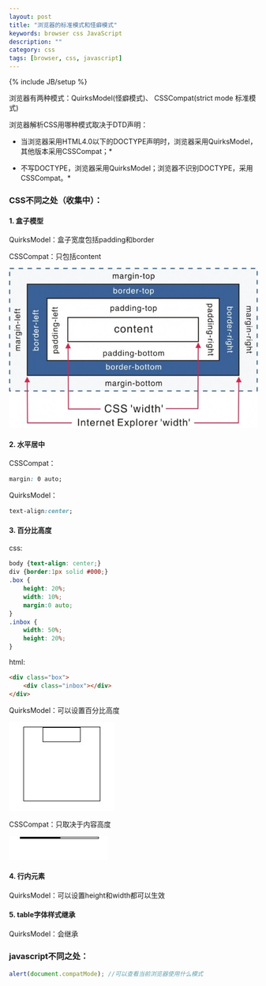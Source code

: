 ```yaml
---
layout: post
title: "浏览器的标准模式和怪癖模式"
keywords: browser css JavaScript
description: ""
category: css
tags: [browser, css, javascript]
---
```

{% include JB/setup %}

浏览器有两种模式：QuirksModel(怪癖模式)、 CSSCompat(strict mode 标准模式)  

<!-- more -->

浏览器解析CSS用哪种模式取决于DTD声明：  

* 当浏览器采用HTML4.0以下的DOCTYPE声明时，浏览器采用QuirksModel，其他版本采用CSSCompat；*  

* 不写DOCTYPE，浏览器采用QuirksModel；浏览器不识别DOCTYPE，采用CSSCompat。*  

### CSS不同之处（收集中）：  
#### 1. 盒子模型

QuirksModel：盒子宽度包括padding和border

CSSCompat：只包括content

<img src="/assets/images/browser-model/bm_01.jpg" width="650px" />

#### 2. 水平居中
CSSCompat：

```css
margin: 0 auto; 
```

QuirksModel：

```css
text-align:center;
```

#### 3. 百分比高度
css:

```css
body {text-align: center;}
div {border:1px solid #000;}
.box {
    height: 20%;
    width: 10%;
    margin:0 auto;
}
.inbox {
    width: 50%;
    height: 20%;
}
```

html:

```html
<div class="box">
    <div class="inbox"></div>
</div>
```

QuirksModel：可以设置百分比高度

<img src="/assets/images/browser-model/bm_02.jpg" width="214px" />

CSSCompat：只取决于内容高度

<img src="/assets/images/browser-model/bm_03.jpg" width="201px" />

#### 4. 行内元素

QuirksModel：可以设置height和width都可以生效

#### 5. table字体样式继承

QuirksModel：会继承

### javascript不同之处：

```javascript
alert(document.compatMode); //可以查看当前浏览器使用什么模式
```
